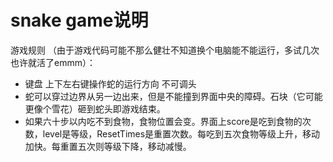 # snake game说明
 游戏规则 （由于游戏代码可能不那么健壮不知道换个电脑能不能运行，多试几次也许就活了emmm）：
* 键盘 上下左右键操作蛇的运行方向 不可调头
* 蛇可以穿过边界从另一边出来，但是不能撞到界面中央的障碍。石块（它可能更像个雪花）砸到蛇头即游戏结束。
* 如果六十步以内吃不到食物，食物位置会变。界面上score是吃到食物的次数，level是等级，ResetTimes是重置次数。每吃到五次食物等级上升，移动加快。每重置五次则等级下降，移动减慢。
